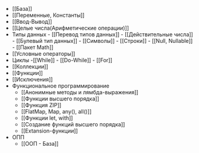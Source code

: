 - [[База]]
- [[Переменные, Константы]]
- [[Ввод-Вывод]]
- [[Целые числа(Арифметические операции)]]
- Типы данных
		- [[Перевод типов данных]]
		- [[Действительные числа]]
		- [[Булевый тип данных]]
		- [[Символы]]
		- [[Строки]]
		- [[Null, Nullable]]
		- [[Пакет Math]]
- [[Условные операторы]]
- Циклы
		-[[While]]
		- [[Do-While]]
		- [[For]]
- [[Коллекции]]
- [[Функции]]
- [[Исключения]]
- Функциональное программирование
	- [[Анонимные методы и лямбда-выражения]]
	- [[Функции высшего порядка]]
	- [[Функция ZIP]]
	- [[FlatMap, Map, any(), all()]]
	- [[Функции let, with]]
	- [[Создание функций высшего порядка]]
	- [[Extansion-функции]]
- ОПП
	- [[ООП - База]]